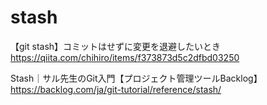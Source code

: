 # stash
【git stash】コミットはせずに変更を退避したいとき
https://qiita.com/chihiro/items/f373873d5c2dfbd03250

Stash｜サル先生のGit入門【プロジェクト管理ツールBacklog】
https://backlog.com/ja/git-tutorial/reference/stash/
